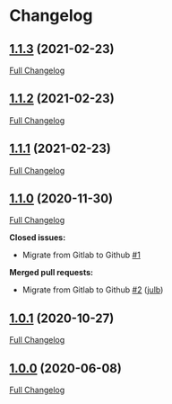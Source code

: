 # Changelog

## [1.1.3](https://github.com/julb/kubernetes-configmap-sync/tree/1.1.3) (2021-02-23)

[Full Changelog](https://github.com/julb/kubernetes-configmap-sync/compare/1.1.2...1.1.3)

## [1.1.2](https://github.com/julb/kubernetes-configmap-sync/tree/1.1.2) (2021-02-23)

[Full Changelog](https://github.com/julb/kubernetes-configmap-sync/compare/1.1.1...1.1.2)

## [1.1.1](https://github.com/julb/kubernetes-configmap-sync/tree/1.1.1) (2021-02-23)

[Full Changelog](https://github.com/julb/kubernetes-configmap-sync/compare/1.1.0...1.1.1)

## [1.1.0](https://github.com/julb/kubernetes-configmap-sync/tree/1.1.0) (2020-11-30)

[Full Changelog](https://github.com/julb/kubernetes-configmap-sync/compare/1.0.1...1.1.0)

**Closed issues:**

- Migrate from Gitlab to Github [\#1](https://github.com/julb/kubernetes-configmap-sync/issues/1)

**Merged pull requests:**

- Migrate from Gitlab to Github [\#2](https://github.com/julb/kubernetes-configmap-sync/pull/2) ([julb](https://github.com/julb))

## [1.0.1](https://github.com/julb/kubernetes-configmap-sync/tree/1.0.1) (2020-10-27)

[Full Changelog](https://github.com/julb/kubernetes-configmap-sync/compare/1.0.0...1.0.1)

## [1.0.0](https://github.com/julb/kubernetes-configmap-sync/tree/1.0.0) (2020-06-08)

[Full Changelog](https://github.com/julb/kubernetes-configmap-sync/compare/6d2a452792baaef4146780c7c85cdb8a8c748dff...1.0.0)




